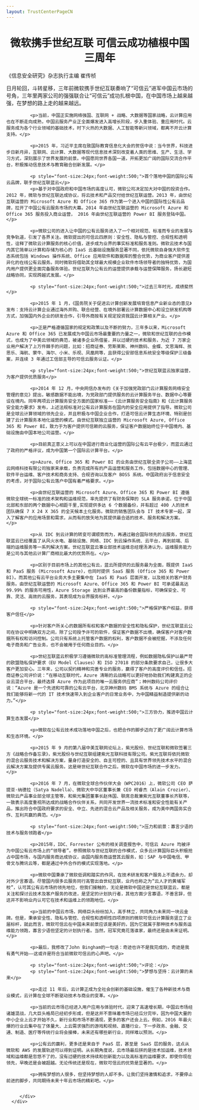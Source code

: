 ```yaml
---
layout: TrustCenterPageCN
---
```

<div class="row-fluid">
   <div class="span">
      <div>
         <div class="row-fluid grid-container mscom-grid-container subpageBody noBottomBorder" data-view4="2" data-view3="2" data-view2="2" data-view1="1" data-cols="2">
             <h1 style="font-size:28px;font-weight:500; text-align:center;"><strong>微软携手世纪互联 可信云成功植根中国三周年</strong></h1>
             <p>《信息安全研究》杂志执行主编 崔传桢</p>
			 <p>日月轮回，斗转星移，三年前微软携手世纪互联奏响了“可信云”进军中国云市场的号角，三年里两家公司的强强联合让“可信云”成功扎根中国，在中国市场上越来越强，在梦想的路上走的越来越远。</p>
			 
			 <p>当前，中国正实施网络强国、互联网 + 战略、大数据等国家战略，云计算应用也在不断走向成熟，中国云服务产业正全面爆发进入高增长阶段，步入重体验、重应用时代。云服务成为各个行业领域的基础技术，时下火热的大数据、人工智能等新兴领域，都离不开云计算支持。</p>
			 
			 <p>2015 年，习近平主席在致国际教育信息化大会的贺信中说：当今世界，科技进步日新月异，互联网、云计算、大数据等现代信息技术深刻改变着人类的思维、生产、生活、学习方式，深刻展示了世界发展的前景。中国愿同世界各国一道，开拓更加广阔的国际交流合作平台，积极推动信息技术与教育融合创新发展。</p>
			 
			 <p style="font-size:24px;font-weight:500;">首个落地中国的国际公有云品牌，联手世纪互联蓝云</p>			 
			 <p>基于对中国政府和中国市场的高度认可，微软公司决定加大对中国的投资合作。2012 年，微软与世纪互联达成协议，将云技术和产品交付给世纪互联运营。2013 年，由世纪互联运营的 Microsoft Azure 和 Office 365 作为第一个进入中国的国际性公有云品牌，拉开了中国公有云服务市场的大幕。2014 年由世纪互联运营的 Microsoft Azure 和 Office 365 服务投入商业运营， 2016 年由世纪互联运营的 Power BI 服务登陆中国。</p>

			 <p>微软公司的进入让中国的公有云服务进入了一个相对规范、标准而专业的发展与竞争轨道，引发了各界关注。微软提出的可信云四原则：安全性、隐私与管控、合规性和透明性，诠释了微软云计算服务的核心价值，逐步成为业界的事实标准和服务准则。微软云技术与国内其它简单以计算和存储为核心的 IaaS 云基础设施服务显著不同，依托微软自身强大软件生态系统包括 Windows 操作系统、Office 应用软件和数据库的整合优势，为商业客户提供差异化的在线公有云服务。同时微软将借助其全球最大规模企业软件市场领导者的独特优势，为国内用户提供更全面完备服务体验。世纪互联为公有云的运营提供承载与运营保障服务，扬长避短战略协同，实现跨越式发展。</p>

			 <p style="font-size:24px;font-weight:500;">过去三年时光，成绩斐然</p>
			 
			 <p>2015 年 1 月，《国务院关于促进云计算创新发展培育信息产业新业态的意见》发布：支持云计算企业通过海外并购、联合经营、在境外部署云计算数据中心和设立研发机构等方式，加强国内外企业的研发合作，引导外商按有关规定投资我国云计算相关产业。</p>
			 
			 <p>正是严格遵循国家的规定和政策以及不断的努力，三年多以来，Microsoft Azure 和 Office 365 已发展成为中国云市场最重要的力量之一，微软和世纪互联的合作模式，也成为了中美云领域的典范，被诸多企业所借鉴，并以过硬的技术和服务，为近 7 万家企业用户解决了上万件棘手的问题，比如：招商证券、劳斯莱斯、神州数码、金蝶、文思海辉、孩思乐、海航、蒙牛、海尔、小米、乐视、凤凰网等，且获得公安部信息系统安全等级保护三级备案，并连续 3 年通过工信部主导的可信云服务认证。</p>
			 
			 <p style="font-size:24px;font-weight:500;">世纪互联蓝云独家运营，为客户提供优质服务</p>
			 
			 <p>2014 年 12 月，中央网信办发布的《关于加强党政部门云计算服务网络安全管理的意见》提出，敏感数据不能出境，为党政部门提供服务的云计算服务平台、数据中心等要设在境内。同年两项云计算服务安全方面的国家标准——《云计算服务安全指南》和《云计算服务安全能力要求》发布，上述法规标准对公有云计算服务在国内的安全应用提供了指导。微软公司是全球云计算领域的领先企业，并且积极与中国企业合作，打造可信云计算生态环境、特别是创建了云计算服务本地化运营的模式。由世纪互联独立运营的 Microsoft Azure, Office 365 和 Power BI，致力于为客户提供可信赖的云服务，保证客户数据始终位于中国境内、基础设施由中国本地公司运营。</p>
			 
			 <p>目前真正意义上可以在中国进行商业化运营的国际公有云平台极少，而蓝云通过了政府的严格评议，成为中国第一个国际云计算平台。</p>
			 
			 <p>Azure、Office 365 和 Power BI 的业务由世纪互联全资子公司——上海蓝云网络科技有限公司独家来承载，负责完成所有的产品运营和服务工作，包括数据中心的管理、软件平台运维、客户技术和商务支持、合规咨询以及客户 BOSS 系统。中国政府出于信息安全的考虑，对于国际公有云落户中国有着严格要求。</p>
			 
			 <p>由世纪互联运营的 Microsoft Azure、Office 365 和 Power BI 遵循微软全球统一标准的技术架构和运维规范，率先提供了有财务保障的 SLA 服务承诺，位于中国北部和东部的两个数据中心相距千里,实现提供多达 6 个数据备份，并有超过 400 人的技术团队确保 7 X 24 X 365 的全天候本土化服务。微软的销售团队会与 IT 技术专家一起，深入了解客户的应用场景和需求，从而有的放矢地为其提供最合适的技术、服务和解决方案。</p>
			 
			 <p>从 IDC 到云计算的转变可谓顺势而为，再通过融合国际领先的云服务，世纪互联蓝云已经覆盖了从风火水电、基础设施、网络、IDC 到云操作系统、云平台，再到前端、后端的运维服务等一系列解决方案。世纪互联蓝云事业部技术运维总经理汤涛认为，运维服务能力是公司与其他云计算厂商相比最大的优势所在。</p>
			 
			 <p>区别于目前市场上的其他公有云，蓝云所提供的云服务最为全面，既提供 IaaS 和 PaaS 服务 (Microsoft Azure)，也同时提供 SaaS 服务 (Office 365 和 Power BI)。而其他公有云平台业务大多主要集中在 IaaS 和 PaaS 层面开发，以及相关的客户财务服务。由世纪互联运营的 Microsoft Azure、Office 365 和 Power BI 可承诺最高达 99.99% 的服务可用性，Azure Storage 达到业界最高的备份数量指标，可确保安全、可靠、灵活、高效的云服务，其表现成为业界服务标杆。</p>
			 
			 <p style="font-size:24px;font-weight:500;">严格保护客户权益，获得客户信任</p>
			 
			 <p>针对客户所关心的数据所有权和客户数据的安全性和隐私保护，世纪互联蓝云公司在协议中明确双方之间，除了公司授予许可的软件，保证客户数据不出境，确保客户对客户数据所有权和访问控制。公司只有系统上托管客户数据的权利，客户数据不会被挖掘，不涉及任何电子商务和广告业务，也不会被用于任何商业目的。</p>
			 
			 <p>世纪互联蓝云积极学习遵循微软的高标准管理流程，例如数据隐私保护以最严苛的欧盟隐私保护要求（EU Model Clauses）和 ISO 27018 的部分条款要求自己，让很多大客户更加安心。三年来，公司以契约精神和完善专业的服务，赢得了客户的高度评价和信任。招商证券公司评价说：“在移动互联时代，Azure 清晰的云战略可以更好地协助我们构建真正的企业云混合平台，最终选择 Azure 作为此项目的唯一云服务供应商”；神州数码公司评价说：“Azure 是一个先进和可靠的公有云平台，北京神州数码 BMS 系统与 Azure 的组合让我们能够将新一代的 IT 技术快速带入到企业客户的日常业务中，为中国精益制造提供新的动力。”</p>
			 
			 <p style="font-size:24px;font-weight:500;">三方协力，推进中国云计算生态发展</p>
			 			 
			 <p>微软在公有云技术成功落地中国之后，也把合作的脚步迈向了更广阔云计算市场和生态环境。</p>
			 
			 <p>2015 年 9 月的第八届中美互联网论坛上，紫光股份、世纪互联和微软签署三方《战略合作备忘录》，紫光股份与世纪互联组建紫光互联科技有限公司。紫光互联将依托微软的混合云服务技术和解决方案，量身打造安全的、自主可控的、且具有世界领先技术水平的混合云解决方案及提供专属云服务。这是继世纪互联合作之后，微软在中国市场的进一步发力。</p>
			 
			 <p>2016 年 7 月，在微软全球合作伙伴大会（WPC2016）上，微软公司 CEO 萨提亚·纳德拉（Satya Nadella）、微软大中华区董事长兼 CEO 柯睿杰（Alain Crozier）、微软云产品事业部全球主管等，和紫光集团董事长赵伟国、联席总裁兼紫光互联董事长齐联等，一致表示高度重视所达成的战略合作伙伴关系，共同开发世界一流技术标准和安全性能有关产品，推出符合中国政府要求的安全、中立、先进的混合云产品及相关服务，成为美中两国务实合作、互利共赢的典范。</p>
			 
			 <p style="font-size:24px;font-weight:500;">压力和前景：寡言少语的技术与服务领跑者</p>
			 
			 <p>2015年，IDC、Forrester 公布的相关调查报告中，可信云 Azure 均被评为中国公有云市场上的“领导者”。参照微软与世纪互联的合作模式，众多云计算国际巨头积极抢占中国市场，与国内服务商达成协议，由国内服务商运营其云服务，如：SAP 与中国电信、甲骨文与腾讯云等，都是通过中外合作的模式实现落地。</p>
			 
			 <p>微软中国秉承了微软低调和踏实的作风，在技术研发和客户服务上不遗余力，却对外少言寡语。尽管国内很多云服务同行高管出自世纪互联，业内也称之为“云人才的黄埔军校”，认可其公有云市场的领先地位，但我们接触的，无论是微软中国还是世纪互联蓝云，都是关注和探讨云技术及客户服务的改进，是坚定的计划执行者，其他方面少言寡语，不善言辞，但这并不影响业内认可它在技术和运维上的领跑地位。</p>
			 
			 <p>当前的中国云市场，网络巨头纷纷加入，高手林立，共同角力未来同一块云金牌。但是，秉承安全性、隐私与管控、合规性和透明性四项原则的微软可信云计算服务竖立了业届标杆，就此而言，微软可信云在中国未来前景应该是美好的，因为它就属于那种技术与服务运维能力领跑，寡言少语但坚定的计划执行者。当然，冠军究竟花落谁家，最终还是由未来证明。</p>
			 
			 <p>最后，我修改了John Bingham的一句话：奇迹也许不是我完成的，奇迹是我有勇气开始——这或许是符合当前微软可信云的心声吧。</p>
			 
			 <p style="font-size:24px;font-weight:500;">评论：</p>
			 <p style="font-size:24px;font-weight:500;">梦想与坚持：云计算的未来</p>
			 
			 <p>走过 11 年后，云计算正成为全社会创新的基础设施，催生了各种新技术与商业模式，云计算在全球不断驱动技术与商业的变革。</p>
			 
			 <p>当前的云市场已经进入用户应用与体验时代，迎来了高速增长期，中国云市场经诸雄混战，几大巨头格局已经初步形成，但是这并不意味着市场已经瓜分完毕，因为中国大量的中小企业上云才开始不久，新行业和市场不断涌现，更多的客户还会上云。例如，2016 年最火爆的行业云集中在了体量大、上云需求强烈的游戏和视频、直播行业，下一步政务、金融、交通、制造、医疗等传统行业将会接棒，未来还有哪些新行业，同样难以预测。</p>
			 
			 <p>公有云的赢利，更多还是来自于 PaaS 层，甚至是 SaaS 层的服务，这点从微软和 AWS 的发展轨迹可以得到证明。从长期角度说，云市场最后拼的是技术加运维，技术领域和运维都是忽悠不了的，没有过硬的技术持续和创新能力以及高标准的运维要求，即使你现在领先，早晚还是会被超越。无论传统还是现在，微软可信云的优势是显著的。</p>
			 
			 <p>拥有梦想的人很多，但坚持梦想的人却不多。让我们坚持激情和追求，不要停止前进的脚步，共同期待未来十年云市场的精彩吧。</p>
			 
			 
         </div>
      </div>
   </div>
</div>
<div class="row-fluid" data-view4="1" data-view3="1" data-view2="1" data-view1="1" data-cols="1">
   <div class="span bp0-col-1-1 bp1-col-1-1 bp2-col-1-1 bp3-col-1-1"></div>
</div>
